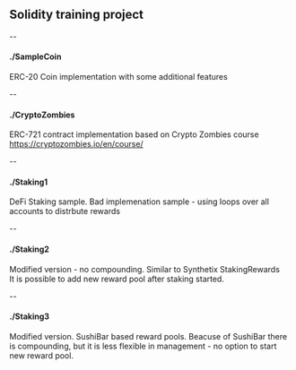 ## Solidity training project
  
--
#### ./SampleCoin
ERC-20 Coin implementation with some additional features
  
--
#### ./CryptoZombies
ERC-721 contract implementation based on Crypto Zombies course  
https://cryptozombies.io/en/course/
  
--
#### ./Staking1
DeFi Staking sample. Bad implemenation sample - using loops over all accounts to distrbute rewards  
  
--
#### ./Staking2
Modified version - no compounding. Similar to Synthetix StakingRewards  
It is possible to add new reward pool after staking started.
  
--
#### ./Staking3
Modified version. SushiBar based reward pools.
Beacuse of SushiBar there is compounding, but it is less flexible in management - no option to start new reward pool.
